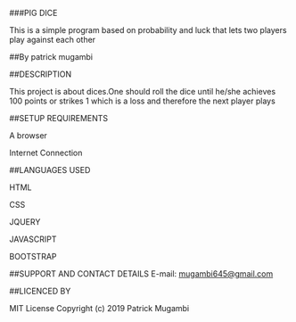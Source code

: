 ###PIG DICE


This is a simple program based on probability and luck that lets two players play against each other


##By patrick mugambi


##DESCRIPTION

This project is about dices.One should roll the dice until he/she achieves 100 points or strikes 1 which is a loss and therefore the next player plays


##SETUP REQUIREMENTS

A browser

Internet Connection


##LANGUAGES USED

HTML

CSS

JQUERY

JAVASCRIPT

BOOTSTRAP


##SUPPORT AND CONTACT DETAILS
E-mail: mugambi645@gmail.com


##LICENCED BY

MIT License Copyright (c) 2019 Patrick Mugambi
